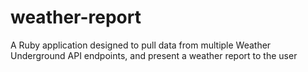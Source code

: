 # weather-report
A Ruby application designed to pull data from multiple Weather Underground API endpoints, and present a weather report to the user
